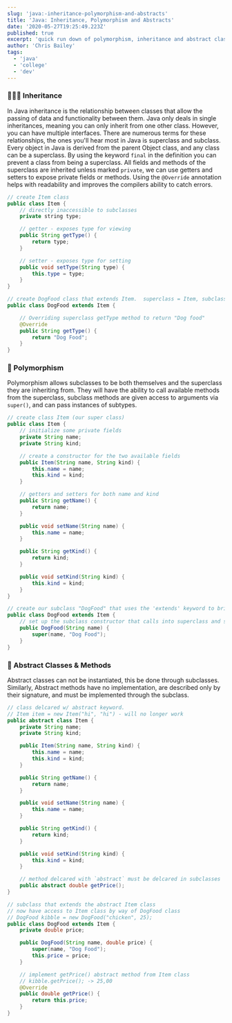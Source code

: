 ```yaml
---
slug: 'java:-inheritance-polymorphism-and-abstracts'
title: 'Java: Inheritance, Polymorphism and Abstracts'
date: '2020-05-27T19:25:49.223Z'
published: true
excerpt: 'quick run down of polymorphism, inheritance and abstract classes and methods in Java.'
author: 'Chris Bailey'
tags:
  - 'java'
  - 'college'
  - 'dev'
---
```


### 👨‍👩‍👦 Inheritance

In Java inheritance is the relationship between classes that allow the passing of data and functionality between them. Java only deals in single inheritances, meaning you can only inherit from one other class. However, you can have multiple interfaces. There are numerous terms for these relationships, the ones you'll hear most in Java is superclass and subclass. Every object in Java is derived from the parent Object class, and any class can be a superclass. By using the keyword `final` in the definition you can prevent a class from being a superclass. All fields and methods of the superclass are inherited unless marked `private`, we can use getters and setters to expose private fields or methods. Using the `@Override` annotation helps with readability and improves the compilers ability to catch errors.

```java
// create Item class
public class Item {
    // directly inaccessible to subclasses
    private string type;

    // getter - exposes type for viewing
    public String getType() {
        return type;
    }

    // setter - exposes type for setting
    public void setType(String type) {
        this.type = type;
    }
}

// create DogFood class that extends Item.  superclass = Item, subclass = DogFood
public class DogFood extends Item {

    // Overriding superclass getType method to return "Dog food"
    @Override
    public String getType() {
        return "Dog Food";
    }
}
```

### 👴 Polymorphism

Polymorphism allows subclasses to be both themselves and the superclass they are inheriting from. They will have the ability to call available methods from the superclass, subclass methods are given access to arguments via `super()`, and can pass instances of subtypes.

```java
// create class Item (our super class)
public class Item {
    // initialize some private fields
    private String name;
    private String kind;

    // create a constructor for the two available fields
    public Item(String name, String kind) {
        this.name = name;
        this.kind = kind;
    }

    // getters and setters for both name and kind
    public String getName() {
        return name;
    }

    public void setName(String name) {
        this.name = name;
    }

    public String getKind() {
        return kind;
    }

    public void setKind(String kind) {
        this.kind = kind;
    }
}

// create our subclass "DogFood" that uses the 'extends' keyword to bring in Item class.
public class DogFood extends Item {
    // set up the subclass constructor that calls into superclass and sets the kind field.
    public DogFood(String name) {
        super(name, "Dog Food");
    }
}
```

### 🎨 Abstract Classes & Methods

Abstract classes can not be instantiated, this be done through subclasses. Similarly, Abstract methods have no implementation, are described only by their signature, and must be implemented through the subclass.

```java
// class delcared w/ abstract keyword.
// Item item = new Item("hi", "hi") - will no longer work
public abstract class Item {
    private String name;
    private String kind;

    public Item(String name, String kind) {
        this.name = name;
        this.kind = kind;
    }

    public String getName() {
        return name;
    }

    public void setName(String name) {
        this.name = name;
    }

    public String getKind() {
        return kind;
    }

    public void setKind(String kind) {
        this.kind = kind;
    }

    // method delcared with `abstract` must be delcared in subclasses
    public abstract double getPrice();
}

// subclass that extends the abstract Item class
// now have access to Item class by way of DogFood class
// DogFood kibble = new DogFood("chicken", 25);
public class DogFood extends Item {
    private double price;

    public DogFood(String name, double price) {
        super(name, "Dog Food");
        this.price = price;
    }

    // implement getPrice() abstract method from Item class
    // kibble.getPrice(); -> 25,00
    @Override
    public double getPrice() {
        return this.price;
    }
}
```
